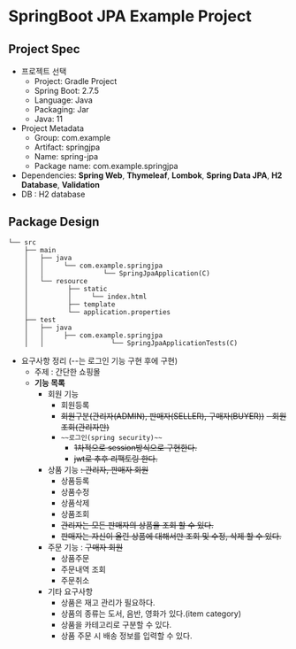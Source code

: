 # SpringBoot JPA Example Project

## Project Spec
- 프로젝트 선택
    - Project: Gradle Project
    - Spring Boot: 2.7.5
    - Language: Java
    - Packaging: Jar
    - Java: 11
- Project Metadata
  - Group: com.example
  - Artifact: springjpa
  - Name: spring-jpa
  - Package name: com.example.springjpa
- Dependencies: **Spring Web**, **Thymeleaf**, **Lombok**, **Spring Data JPA**, **H2 Database**, **Validation**
- DB : H2 database

## Package Design
```
└── src
    ├── main
    │   ├── java
    │   │     └── com.example.springjpa
    │   │               └── SpringJpaApplication(C)
    │   └── resource
    │          ├── static
    │          │     └── index.html
    │          ├── template
    │          └── application.properties
    ├── test
    │   ├── java
    │   │     ├── com.example.springjpa
    │   │                 └── SpringJpaApplicationTests(C)
```

- 요구사항 정리 (--는 로그인 기능 구현 후에 구현)
  - 주제 : 간단한 쇼핑몰
  - **기능 목록**
    - 회원 기능
      - 회원등록
      - ~~회원구분(관리자(ADMIN), 판매자(SELLER), 구매자(BUYER))~~
      ~~- 회원조회(관리자만)~~
      - `~~로그인(spring security)~~`
        - ~~1차적으로 session방식으로 구현한다.~~
        - ~~jwt로 추후 리팩토링 한다.~~
    - 상품 기능 ~~: 관리자, 판매자 회원~~
      - 상품등록
      - 상품수정
      - 상품삭제
      - 상품조회
      - ~~관리자는 모든 판매자의 상품을 조회 할 수 있다.~~
      - ~~판매자는 자신이 올린 상품에 대해서만 조회 및 수정, 삭제 할 수 있다.~~
    - 주문 기능 : ~~구매자 회원~~
      - 상품주문
      - 주문내역 조회
      - 주문취소
    - 기타 요구사항
      - 상품은 재고 관리가 필요하다.
      - 상품의 종류는 도서, 음반, 영화가 있다.(item category)
      - 상품을 카테고리로 구분할 수 있다.
      - 상품 주문 시 배송 정보를 입력할 수 있다.